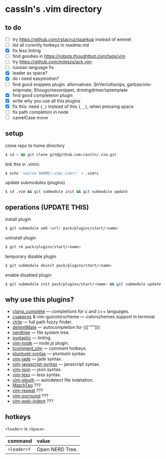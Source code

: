 # cassln's .vim directory

## to do
- [ ] try https://github.com/rstacruz/sparkup instead of emmet
- [ ] list all curently hotkeys in readme.md
- [x] fix less linting
- [ ] find goodies in https://robots.thoughtbot.com/tags/vim
- [ ] try https://github.com/mileszs/ack.vim
- [ ] russian language fix
- [x] leader as space?
- [x] do i need easymotion?
- [ ] find good snippets plugin. alternatives: SirVer/ultisnips, garbas/vim-snipmate, Shougo/neosnippet, drmingdrmer/xptemplate
- [x] find good completeion plugin
- [x] write why you use all this plugins
- [x] fix this: need `{_}` instead of this `{__}`, when pressing space
- [ ] fix path completion in node
- [ ] camelCase move

## setup

clone repo to home directory
```bash
$ cd ~ && git clone git@github.com:cassln/.vim.git
```

link this in .vimrc
```bash
$ echo 'source $HOME/.vim/.vimrc' > .vimrc
```

update submodules (plugins)
```bash	
$ cd .vim && git submodule init && git submodule update
```

## operations (UPDATE THIS)

install plugin
```bash
$ git submodule add <url> pack/plugins/start/<name>
```

uninstall plugin
```bash
$ git rm pack/plugins/start/<name>
```

temporary disable plugin
```bash
$ git submodule deinit pack/plugins/start/<name>
```

enable disabled plugin
```bash
$ git submodule init pack/plugins/start/<name> && git submodule update
```

## why use this plugins?

* [clang_complete](https://github.com/Rip-Rip/clang_complete) — completions for c and c++ languages.
* [csapprox](https://github.com/godlygeek/csapprox) & vim-guicolorscheme — colorschemes support in terminal.
* [ctrlp](https://github.com/kien/ctrlp.vim) — full path fuzzy finder.
* [delimitMate](https://github.com/Raimondi/delimitMate) — autocompletion for {(['""'])}.
* [nerdtree](https://github.com/scrooloose/nerdtree) — file system tree.
* [syntastic](https://github.com/vim-syntastic/syntastic) — linting.
* [vim-node](https://github.com/moll/vim-node) — node.js plugin.
* [tcomment_vim](https://github.com/tomtom/tcomment_vim) — comment hotkeys.
* [pluntuml-syntax](https://github.com/aklt/plantuml-syntax) — pluntuml syntax.
* [vim-jade](https://github.com/digitaltoad/vim-pug) — jade syntax.
* [vim-javascript-syntax](https://github.com/jelera/vim-javascript-syntax) — javascript syntax.
* [vim-json](https://github.com/elzr/vim-json) — json syntax.
* [vim-less](https://github.com/groenewege/vim-less) — less syntax.
* [vim-sleuth](https://github.com/tpope/vim-sleuth) — autodetect file indetation.
* [MatchTag](https://github.com/gregsexton/MatchTag) ???
* [vim-repeat](https://github.com/tpope/vim-repeat) ???
* [vim-surround](https://github.com/tpope/vim-surround) ???
* [vim-web-indent](https://github.com/lukaszb/vim-web-indent) ???

## hotkeys
`<leader>` is `<Space>`

|command|value|
|:------------|:--------------|
|`<leader>f` | Open NERD Tree.|


